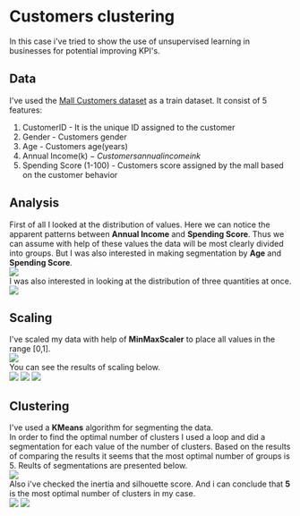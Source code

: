 # Customers clustering
In this case i've tried to show the use of unsupervised learning in businesses for potential improving KPI's.
## Data
I've used the [Mall Customers dataset](https://github.com/Egor-Cherevan/Customers_clustering/blob/main/mall_customers.csv) as a train dataset. It consist of 5 features:
1.  CustomerID - It is the unique ID assigned to the customer
2.  Gender - Customers gender
3.  Age - Customers age(years)
4.  Annual Income(k$) - Customers annual income in k$
5.  Spending Score (1-100) - Customers score assigned by the mall based on the customer behavior
## Analysis
First of all I looked at the distribution of values. Here we can notice the apparent patterns between **Annual Income** and **Spending Score**. Thus we can assume with help of these values the data will be most clearly divided into groups. But I was also interested in making segmentation by **Age** and **Spending Score**.\
![](Pictures/Matrix.png)\
I was also interested in looking at the distribution of three quantities at once.
![](Pictures/Values_distribution.png)
## Scaling
I've scaled my data with help of **MinMaxScaler** to place all values in the range [0,1].\
![](Pictures/minmaxscaler.png)\
You can see the results of scaling below.\
![](Pictures/Scaled_age.png)
![](Pictures/Scaled_income.png)
![](Pictures/Scaled_score.png)
## Clustering
I've used a **KMeans** algorithm for segmenting the data.\
In order to find the optimal number of clusters I used a loop and did a segmentation for each value of the number of clusters. Based on the results of comparing the results it seems that the most optimal number of groups is 5. Reults of segmentations are presented below. \
![](Pictures/Different_n.png)\
Also i've checked the inertia and silhouette score. And i can conclude that **5** is the most optimal number of clusters in my case.\
![](Pictures/inertia.png)
![](Pictures/Silhouette.png)

